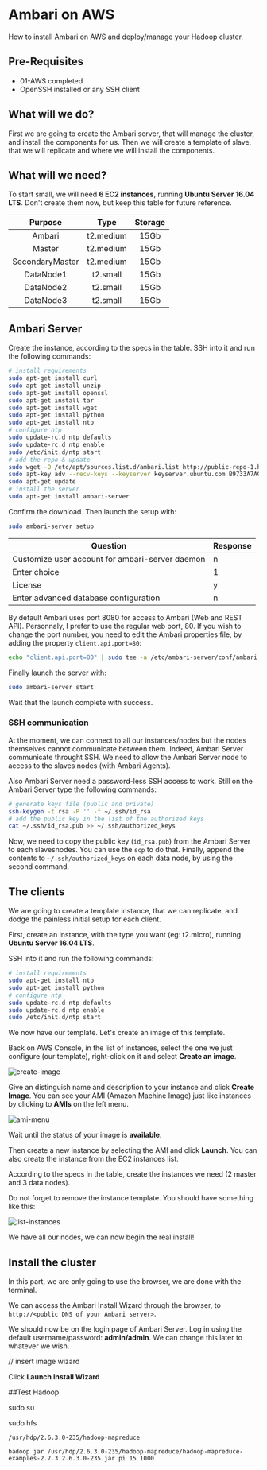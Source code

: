 # Ambari on AWS

How to install Ambari on AWS and deploy/manage your Hadoop cluster.

## Pre-Requisites

- 01-AWS completed
- OpenSSH installed or any SSH client

## What will we do?

First we are going to create the Ambari server, that will manage the cluster, and install the components for us. Then we will create a template of slave, that we will replicate and where we will install the components.

## What will we need?

To start small, we will need **6 EC2 instances**, running **Ubuntu Server 16.04 LTS**. Don't create them now, but keep this table for future reference.

|     Purpose     |   Type    | Storage |
| :-------------: | :-------: | :-----: |
|     Ambari      | t2.medium |  15Gb   |
|     Master      | t2.medium |  15Gb   |
| SecondaryMaster | t2.medium |  15Gb   |
|    DataNode1    | t2.small  |  15Gb   |
|    DataNode2    | t2.small  |  15Gb   |
|    DataNode3    | t2.small  |  15Gb   |

## Ambari Server

Create the instance, according to the specs in the table. SSH into it and run the following commands:

```sh
# install requirements
sudo apt-get install curl
sudo apt-get install unzip
sudo apt-get install openssl
sudo apt-get install tar
sudo apt-get install wget
sudo apt-get install python
sudo apt-get install ntp
# configure ntp
sudo update-rc.d ntp defaults
sudo update-rc.d ntp enable
sudo /etc/init.d/ntp start
# add the repo & update
sudo wget -O /etc/apt/sources.list.d/ambari.list http://public-repo-1.hortonworks.com/ambari/ubuntu16/2.x/updates/2.6.0.0/ambari.list
sudo apt-key adv --recv-keys --keyserver keyserver.ubuntu.com B9733A7A07513CAD
sudo apt-get update
# install the server
sudo apt-get install ambari-server
```

Confirm the download. Then launch the setup with:

```sh
sudo ambari-server setup
```

| Question                                 | Response |
| ---------------------------------------- | -------- |
| Customize user account for ambari-server daemon | n        |
| Enter choice                             | 1        |
| License                                  | y        |
| Enter advanced database configuration    | n        |

By default Ambari uses port 8080 for access to Ambari (Web and REST API). Personnaly, I prefer to use the regular web port, 80. If you wish to change the port number, you need to edit the Ambari properties file, by adding the property `client.api.port=80`:

```sh
echo "client.api.port=80" | sudo tee -a /etc/ambari-server/conf/ambari.properties
```

Finally launch the server with:

```sh
sudo ambari-server start
```

Wait that the launch complete with success.

### SSH communication

At the moment, we can connect to all our instances/nodes but the nodes themselves cannot communicate between them. Indeed, Ambari Server communicate throught SSH. We need to allow the Ambari Server node to access to the slaves nodes (with Ambari Agents).

Also Ambari Server need a password-less SSH access to work. Still on the Ambari Server type the following commands:

```sh
# generate keys file (public and private)
ssh-keygen -t rsa -P '' -f ~/.ssh/id_rsa
# add the public key in the list of the authorized keys
cat ~/.ssh/id_rsa.pub >> ~/.ssh/authorized_keys
```

Now, we need to copy the public key (`id_rsa.pub`) from the Ambari Server to each slavesnodes. You can use the `scp` to do that. Finally, append the contents to `~/.ssh/authorized_keys` on each data node, by using the second command.

## The clients

We are going to create a template instance, that we can replicate, and dodge the painless initial setup for each client.

First, create an instance, with the type you want (eg:  t2.micro), running **Ubuntu Server 16.04 LTS**.

SSH into it and run the following commands:

```sh
# install requirements
sudo apt-get install ntp
sudo apt-get install python
# configure ntp
sudo update-rc.d ntp defaults
sudo update-rc.d ntp enable
sudo /etc/init.d/ntp start
```

We now have our template. Let's create an image of this template.

Back on AWS Console, in the list of instances, select the one we just configure (our template), right-click on it and select **Create an image**.

![create-image](img/create-image.png)

Give an distinguish name and description to your instance and click **Create Image**. You can see your AMI (Amazon Machine Image) just like instances by clicking to **AMIs** on the left menu.

![ami-menu](img/ami-menu.png)

Wait until the status of your image is **available**.

Then create a new instance by selecting the AMI and click **Launch**. You can also create the instance from the EC2 instances list.

According to the specs in the table, create the instances we need (2 master and 3 data nodes).

Do not forget to remove the instance template. You should have something like this:

![list-instances](img/list-instances.png)

We have all our nodes, we can now begin the real install!

## Install the cluster

In this part, we are only going to use the browser, we are done with the terminal.

We can access the Ambari Install Wizard through the browser, to `http://<public DNS of your Ambari server>`.

We should now be on the login page of Ambari Server. Log in using the default username/password: **admin/admin**. We can change this later to whatever we wish.

// insert image wizard

Click **Launch Install Wizard**

##Test Hadoop

sudo su

sudo hfs

`/usr/hdp/2.6.3.0-235/hadoop-mapreduce`

`hadoop jar /usr/hdp/2.6.3.0-235/hadoop-mapreduce/hadoop-mapreduce-examples-2.7.3.2.6.3.0-235.jar pi 15 1000`